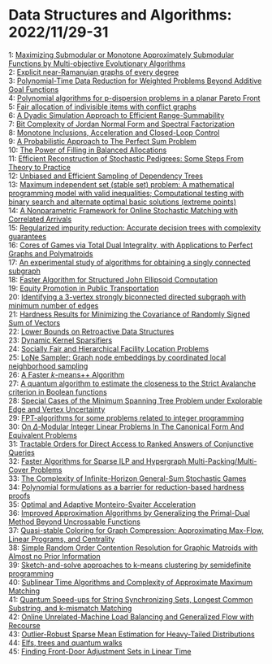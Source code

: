 # Data Structures and Algorithms: 2022/11/29-31  
1: [Maximizing Submodular or Monotone Approximately Submodular Functions by  Multi-objective Evolutionary Algorithms](https://doi.org/10.48550/arXiv.1711.07214)  
2: [Explicit near-Ramanujan graphs of every degree](https://doi.org/10.48550/arXiv.1909.06988)  
3: [Polynomial-Time Data Reduction for Weighted Problems Beyond Additive  Goal Functions](https://doi.org/10.48550/arXiv.1910.00277)  
4: [Polynomial algorithms for p-dispersion problems in a planar Pareto Front](https://doi.org/10.48550/arXiv.2002.11830)  
5: [Fair allocation of indivisible items with conflict graphs](https://doi.org/10.48550/arXiv.2003.11313)  
6: [A Dyadic Simulation Approach to Efficient Range-Summability](https://doi.org/10.48550/arXiv.2109.06366)  
7: [Bit Complexity of Jordan Normal Form and Spectral Factorization](https://doi.org/10.48550/arXiv.2109.13956)  
8: [Monotone Inclusions, Acceleration and Closed-Loop Control](https://doi.org/10.48550/arXiv.2111.08093)  
9: [A Probabilistic Approach to The Perfect Sum Problem](https://doi.org/10.48550/arXiv.2202.10525)  
10: [The Power of Filling in Balanced Allocations](https://doi.org/10.48550/arXiv.2204.04057)  
11: [Efficient Reconstruction of Stochastic Pedigrees: Some Steps From Theory  to Practice](https://doi.org/10.48550/arXiv.2204.04573)  
12: [Unbiased and Efficient Sampling of Dependency Trees](https://doi.org/10.48550/arXiv.2205.12621)  
13: [Maximum independent set (stable set) problem: A mathematical programming  model with valid inequalities; Computational testing with binary search and  alternate optimal basic solutions (extreme points)](https://doi.org/10.48550/arXiv.2206.12531)  
14: [A Nonparametric Framework for Online Stochastic Matching with Correlated  Arrivals](https://doi.org/10.48550/arXiv.2208.02229)  
15: [Regularized impurity reduction: Accurate decision trees with complexity  guarantees](https://doi.org/10.48550/arXiv.2208.10949)  
16: [Cores of Games via Total Dual Integrality, with Applications to Perfect  Graphs and Polymatroids](https://doi.org/10.48550/arXiv.2209.04903)  
17: [An experimental study of algorithms for obtaining a singly connected  subgraph](https://doi.org/10.48550/arXiv.2210.00243)  
18: [Faster Algorithm for Structured John Ellipsoid Computation](https://doi.org/10.48550/arXiv.2211.14407)  
19: [Equity Promotion in Public Transportation](https://doi.org/10.48550/arXiv.2211.14531)  
20: [Identifying a 3-vertex strongly biconnected directed subgraph with  minimum number of edges](https://doi.org/10.48550/arXiv.2211.14572)  
21: [Hardness Results for Minimizing the Covariance of Randomly Signed Sum of  Vectors](https://doi.org/10.48550/arXiv.2211.14658)  
22: [Lower Bounds on Retroactive Data Structures](https://doi.org/10.48550/arXiv.2211.14664)  
23: [Dynamic Kernel Sparsifiers](https://doi.org/10.48550/arXiv.2211.14825)  
24: [Socially Fair and Hierarchical Facility Location Problems](https://doi.org/10.48550/arXiv.2211.14873)  
25: [LoNe Sampler: Graph node embeddings by coordinated local neighborhood  sampling](https://doi.org/10.48550/arXiv.2211.15114)  
26: [A Faster $k$-means++ Algorithm](https://doi.org/10.48550/arXiv.2211.15118)  
27: [A quantum algorithm to estimate the closeness to the Strict Avalanche  criterion in Boolean functions](https://doi.org/10.48550/arXiv.2211.15356)  
28: [Special Cases of the Minimum Spanning Tree Problem under Explorable Edge  and Vertex Uncertainty](https://doi.org/10.48550/arXiv.2211.15611)  
29: [FPT-algorithms for some problems related to integer programming](https://doi.org/10.48550/arXiv.1712.06309)  
30: [On $\Delta$-Modular Integer Linear Problems In The Canonical Form And  Equivalent Problems](https://doi.org/10.48550/arXiv.2002.01307)  
31: [Tractable Orders for Direct Access to Ranked Answers of Conjunctive  Queries](https://doi.org/10.48550/arXiv.2012.11965)  
32: [Faster Algorithms for Sparse ILP and Hypergraph  Multi-Packing/Multi-Cover Problems](https://doi.org/10.48550/arXiv.2201.08988)  
33: [The Complexity of Infinite-Horizon General-Sum Stochastic Games](https://doi.org/10.48550/arXiv.2204.04186)  
34: [Polynomial formulations as a barrier for reduction-based hardness proofs](https://doi.org/10.48550/arXiv.2205.07709)  
35: [Optimal and Adaptive Monteiro-Svaiter Acceleration](https://doi.org/10.48550/arXiv.2205.15371)  
36: [Improved Approximation Algorithms by Generalizing the Primal-Dual Method  Beyond Uncrossable Functions](https://doi.org/10.48550/arXiv.2209.11209)  
37: [Quasi-stable Coloring for Graph Compression: Approximating Max-Flow,  Linear Programs, and Centrality](https://doi.org/10.48550/arXiv.2211.11912)  
38: [Simple Random Order Contention Resolution for Graphic Matroids with  Almost no Prior Information](https://doi.org/10.48550/arXiv.2211.15146)  
39: [Sketch-and-solve approaches to k-means clustering by semidefinite  programming](https://doi.org/10.48550/arXiv.2211.15744)  
40: [Sublinear Time Algorithms and Complexity of Approximate Maximum Matching](https://doi.org/10.48550/arXiv.2211.15843)  
41: [Quantum Speed-ups for String Synchronizing Sets, Longest Common  Substring, and k-mismatch Matching](https://doi.org/10.48550/arXiv.2211.15945)  
42: [Online Unrelated-Machine Load Balancing and Generalized Flow with  Recourse](https://doi.org/10.48550/arXiv.2211.16216)  
43: [Outlier-Robust Sparse Mean Estimation for Heavy-Tailed Distributions](https://doi.org/10.48550/arXiv.2211.16333)  
44: [Elfs, trees and quantum walks](https://doi.org/10.48550/arXiv.2211.16379)  
45: [Finding Front-Door Adjustment Sets in Linear Time](https://doi.org/10.48550/arXiv.2211.16468)  